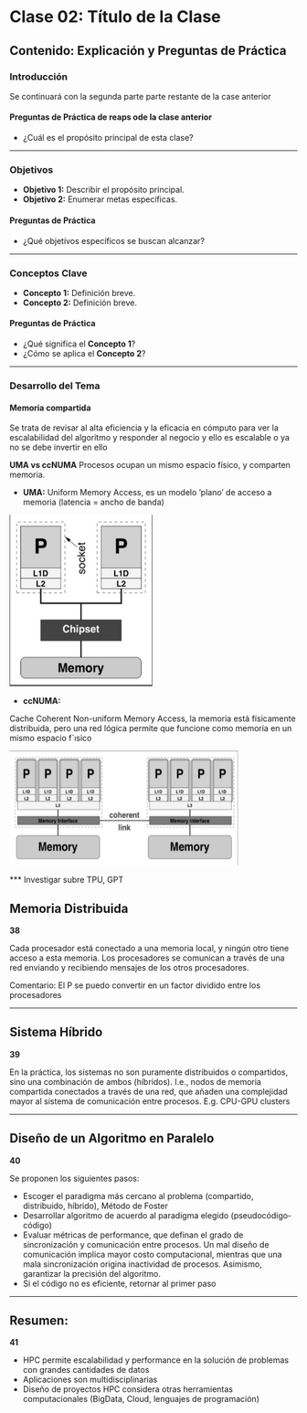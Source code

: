 # Clase 02: Título de la Clase

## Contenido: Explicación y Preguntas de Práctica

### Introducción
Se continuará con la segunda parte parte restante de la case anterior

#### Preguntas de Práctica de reaps ode la clase anterior 

- ¿Cuál es el propósito principal de esta clase?

---

### Objetivos
- **Objetivo 1:** Describir el propósito principal.
- **Objetivo 2:** Enumerar metas específicas.

#### Preguntas de Práctica
- ¿Qué objetivos específicos se buscan alcanzar?

---

### Conceptos Clave
- **Concepto 1:** Definición breve.
- **Concepto 2:** Definición breve.

#### Preguntas de Práctica
- ¿Qué significa el **Concepto 1**?
- ¿Cómo se aplica el **Concepto 2**?

---

### Desarrollo del Tema

#### Memoria compartida 

Se trata de revisar al alta eficiencia y la eficacia en cómputo para ver la escalabilidad del algoritmo y responder al negocio y ello es escalable o ya no se debe invertir en ello 


**UMA vs ccNUMA**
Procesos ocupan un mismo espacio físico, y comparten memoria. 

* **UMA:** Uniform Memory
Access, es un modelo
’plano’ de acceso a
memoria (latencia = ancho
de banda)

<img src="00.UMA.PNG" width="250" height="300" at="Diagrama de arquitectura ccNUMA">


* **ccNUMA:** 

Cache Coherent Non-uniform Memory Access,
la memoria está físicamente distribuida, pero una red
lógica permite que funcione como memoria en un
mismo espacio f´ısico

<img src="00.ccNUMA.PNG" width="400" height="200" alt="Diagrama de arquitectura ccNUMA">

*** Investigar subre TPU, GPT 

## Memoria Distribuida

**38**

Cada procesador está conectado a una memoria local, y ningún otro tiene acceso a esta memoria. Los procesadores se comunican a través de una red enviando y recibiendo mensajes de los otros procesadores.

Comentario: 
El P se puedo convertir en un factor dividido entre los procesadores

---

## Sistema Híbrido

**39**

En la práctica, los sistemas no son puramente distribuidos o compartidos, sino una combinación de ambos (híbridos). I.e., nodos de memoria compartida conectados a través de una red, que añaden una complejidad mayor al sistema de comunicación entre procesos. E.g. CPU-GPU clusters

---

## Diseño de un Algoritmo en Paralelo

**40**

Se proponen los siguientes pasos:

* Escoger el paradigma más cercano al problema (compartido, distribuido, híbrido), Método de Foster
* Desarrollar algoritmo de acuerdo al paradigma elegido (pseudocódigo-código)
* Evaluar métricas de performance, que definan el grado de sincronización y comunicación entre procesos. Un mal diseño de comunicación implica mayor costo computacional, mientras que una mala sincronización origina inactividad de procesos. Asimismo, garantizar la precisión del algoritmo.
* Si el código no es eficiente, retornar al primer paso

---

## Resumen:

**41**

* HPC permite escalabilidad y performance en la solución de problemas con grandes cantidades de datos
* Aplicaciones son multidisciplinarias
* Diseño de proyectos HPC considera otras herramientas computacionales (BigData, Cloud, lenguajes de programación)